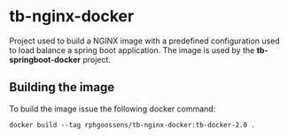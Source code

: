 # tb-nginx-docker
Project used to build a NGINX image with a predefined configuration used to load balance a spring boot application.
The image is used by the **tb-springboot-docker** project.
## Building the image
To build the image issue the following docker command:
```console
docker build --tag rphgoossens/tb-nginx-docker:tb-docker-2.0 .
```


